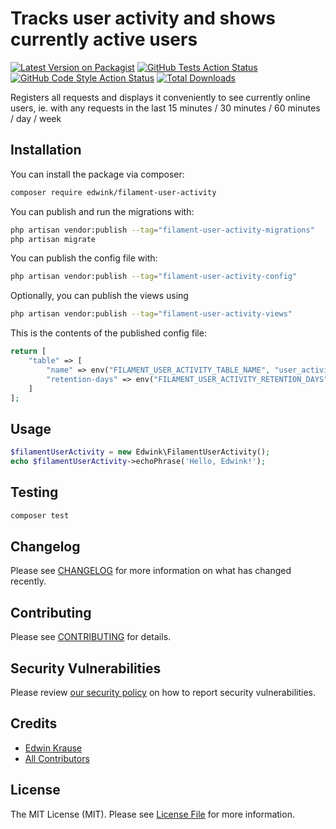 # Tracks user activity and shows currently active users

[![Latest Version on Packagist](https://img.shields.io/packagist/v/edwink/filament-user-activity.svg?style=flat-square)](https://packagist.org/packages/edwink/filament-user-activity)
[![GitHub Tests Action Status](https://img.shields.io/github/actions/workflow/status/edwink/filament-user-activity/run-tests.yml?branch=main&label=tests&style=flat-square)](https://github.com/edwink/filament-user-activity/actions?query=workflow%3Arun-tests+branch%3Amain)
[![GitHub Code Style Action Status](https://img.shields.io/github/actions/workflow/status/edwink/filament-user-activity/fix-php-code-style-issues.yml?branch=main&label=code%20style&style=flat-square)](https://github.com/edwink/filament-user-activity/actions?query=workflow%3A"Fix+PHP+code+style+issues"+branch%3Amain)
[![Total Downloads](https://img.shields.io/packagist/dt/edwink/filament-user-activity.svg?style=flat-square)](https://packagist.org/packages/edwink/filament-user-activity)



Registers all requests and displays it conveniently to see currently online users, ie. with any requests in the last 15 minutes / 30 minutes / 60 minutes / day / week

## Installation

You can install the package via composer:

```bash
composer require edwink/filament-user-activity
```

You can publish and run the migrations with:

```bash
php artisan vendor:publish --tag="filament-user-activity-migrations"
php artisan migrate
```

You can publish the config file with:

```bash
php artisan vendor:publish --tag="filament-user-activity-config"
```

Optionally, you can publish the views using

```bash
php artisan vendor:publish --tag="filament-user-activity-views"
```

This is the contents of the published config file:

```php
return [
    "table" => [
        "name" => env("FILAMENT_USER_ACTIVITY_TABLE_NAME", "user_activities"),
        "retention-days" => env("FILAMENT_USER_ACTIVITY_RETENTION_DAYS", 60)
    ]
];
```

## Usage

```php
$filamentUserActivity = new Edwink\FilamentUserActivity();
echo $filamentUserActivity->echoPhrase('Hello, Edwink!');
```

## Testing

```bash
composer test
```

## Changelog

Please see [CHANGELOG](CHANGELOG.md) for more information on what has changed recently.

## Contributing

Please see [CONTRIBUTING](.github/CONTRIBUTING.md) for details.

## Security Vulnerabilities

Please review [our security policy](../../security/policy) on how to report security vulnerabilities.

## Credits

- [Edwin Krause](https://github.com/edwink75)
- [All Contributors](../../contributors)

## License

The MIT License (MIT). Please see [License File](LICENSE.md) for more information.

